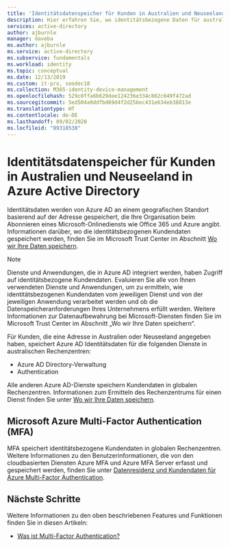 ```yaml
---
title: 'Identitätsdatenspeicher für Kunden in Australien und Neuseeland: Azure AD'
description: Hier erfahren Sie, wo identitätsbezogene Daten für australische Kunden durch Azure Active Directory gespeichert werden.
services: active-directory
author: ajburnle
manager: daveba
ms.author: ajburnle
ms.service: active-directory
ms.subservice: fundamentals
ms.workload: identity
ms.topic: conceptual
ms.date: 12/13/2019
ms.custom: it-pro, seodec18
ms.collection: M365-identity-device-management
ms.openlocfilehash: 529c0ffa6b629dee124236e334c862c049f472ad
ms.sourcegitcommit: 5ed504a9ddfbd69d4f2d256ec431e634eb38813e
ms.translationtype: HT
ms.contentlocale: de-DE
ms.lasthandoff: 09/02/2020
ms.locfileid: "89318538"
---
```

# <a name="identity-data-storage-for-australian-and-new-zealand-customers-in-azure-active-directory"></a>Identitätsdatenspeicher für Kunden in Australien und Neuseeland in Azure Active Directory

Identitätsdaten werden von Azure AD an einem geografischen Standort basierend auf der Adresse gespeichert, die Ihre Organisation beim Abonnieren eines Microsoft-Onlinediensts wie Office 365 und Azure angibt. Informationen darüber, wo die identitätsbezogenen Kundendaten gespeichert werden, finden Sie im Microsoft Trust Center im Abschnitt [Wo wir Ihre Daten speichern](https://www.microsoft.com/trustcenter/privacy/where-your-data-is-located).

> [!NOTE]
> Dienste und Anwendungen, die in Azure AD integriert werden, haben Zugriff auf identitätsbezogene Kundendaten. Evaluieren Sie alle von Ihnen verwendeten Dienste und Anwendungen, um zu ermitteln, wie identitätsbezogenen Kundendaten vom jeweiligen Dienst und von der jeweiligen Anwendung verarbeitet werden und ob die Datenspeicheranforderungen Ihres Unternehmens erfüllt werden. Weitere Informationen zur Datenaufbewahrung bei Microsoft-Diensten finden Sie im Microsoft Trust Center im Abschnitt „Wo wir Ihre Daten speichern“.

Für Kunden, die eine Adresse in Australien oder Neuseeland angegeben haben, speichert Azure AD Identitätsdaten für die folgenden Dienste in australischen Rechenzentren: 
- Azure AD Directory-Verwaltung 
- Authentication

Alle anderen Azure AD-Dienste speichern Kundendaten in globalen Rechenzentren. Informationen zum Ermitteln des Rechenzentrums für einen Dienst finden Sie unter [Wo wir Ihre Daten speichern](https://www.microsoft.com/trustcenter/privacy/where-your-data-is-located).

## <a name="microsoft-azure-multi-factor-authentication-mfa"></a>Microsoft Azure Multi-Factor Authentication (MFA)

MFA speichert identitätsbezogene Kundendaten in globalen Rechenzentren. Weitere Informationen zu den Benutzerinformationen, die von den cloudbasierten Diensten Azure MFA und Azure MFA Server erfasst und gespeichert werden, finden Sie unter [Datenresidenz und Kundendaten für Azure Multi-Factor Authentication](../authentication/concept-mfa-data-residency.md).

## <a name="next-steps"></a>Nächste Schritte
Weitere Informationen zu den oben beschriebenen Features und Funktionen finden Sie in diesen Artikeln:
- [Was ist Multi-Factor Authentication?](../authentication/concept-mfa-howitworks.md)